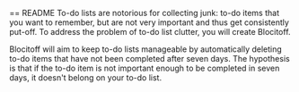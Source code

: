 == README
To-do lists are notorious for collecting junk: to-do items that you want to remember, but are not very important and thus get consistently put-off. To address the problem of to-do list clutter, you will create Blocitoff.

Blocitoff will aim to keep to-do lists manageable by automatically deleting to-do items that have not been completed after seven days. The hypothesis is that if the to-do item is not important enough to be completed in seven days, it doesn't belong on your to-do list.